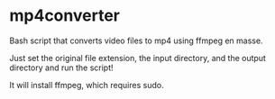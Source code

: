 # mp4converter
Bash script that converts video files to mp4 using ffmpeg en masse.

Just set the original file extension, the input directory, and the output directory and run the script!

It will install ffmpeg, which requires sudo.
